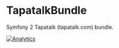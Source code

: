 TapatalkBundle
==============

Symfony 2 Tapatalk (tapatalk.com) bundle.

[![Analytics](https://ga-beacon.appspot.com/UA-52121860-1/TapatalkBundle/readme)](https://github.com/igrigorik/ga-beacon)
